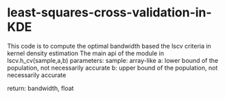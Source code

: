 # least-squares-cross-validation-in-KDE
This code is to compute the optimal bandwidth based the lscv criteria in kernel density estimation 
The main api of the module in lscv.h_cv(sample,a,b)
parameters:
sample: array-like
a: lower bound of the population, not necessarily accurate
b: upper bound of the population, not necessarily accurate

return: bandwidth, float

